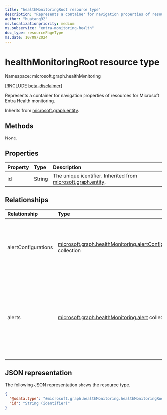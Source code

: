 ```yaml
---
title: "healthMonitoringRoot resource type"
description: "Represents a container for navigation properties of resources for Microsoft Entra Health monitoring."
author: "huatang92"
ms.localizationpriority: medium
ms.subservice: "entra-monitoring-health"
doc_type: resourcePageType
ms.date: 10/09/2024
---
```


# healthMonitoringRoot resource type

Namespace: microsoft.graph.healthMonitoring

[!INCLUDE [beta-disclaimer](../../includes/beta-disclaimer.md)]

Represents a container for navigation properties of resources for Microsoft Entra Health monitoring.


Inherits from [microsoft.graph.entity](../resources/entity.md).

## Methods

None.

## Properties
|Property|Type|Description|
|:---|:---|:---|
|id|String|The unique identifier. Inherited from [microsoft.graph.entity](../resources/entity.md).|

## Relationships
|Relationship|Type|Description|
|:---|:---|:---|
|alertConfigurations|[microsoft.graph.healthMonitoring.alertConfiguration](../resources/healthmonitoring-alertconfiguration.md) collection|The configuration of an alert type, which defines behavior that occurs when an alert is created.|
|alerts|[microsoft.graph.healthMonitoring.alert](../resources/healthmonitoring-alert.md) collection|The collection of health monitoring system detected alerts for anomalous usage patterns found in a Microsoft Entra tenant.|

## JSON representation
The following JSON representation shows the resource type.
<!-- {
  "blockType": "resource",
  "keyProperty": "id",
  "@odata.type": "microsoft.graph.healthMonitoring.healthMonitoringRoot",
  "baseType": "microsoft.graph.entity",
  "openType": false
}
-->
``` json
{
  "@odata.type": "#microsoft.graph.healthMonitoring.healthMonitoringRoot",
  "id": "String (identifier)"
}
```

